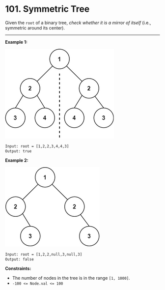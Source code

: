 # 101. Symmetric Tree

Given the `root` of a binary tree, *check whether it is a mirror of itself* (i.e., symmetric around its center).

 
---
**Example 1:**

![image](https://github.com/kevin-the-engi/leetcode-solutions/blob/master/solutions/symmetric-tree/examples/symtree1.jpeg)
```
Input: root = [1,2,2,3,4,4,3]
Output: true
```

**Example 2:**

![image](https://github.com/kevin-the-engi/leetcode-solutions/blob/master/solutions/symmetric-tree/examples/symtree2.jpeg)
```
Input: root = [1,2,2,null,3,null,3]
Output: false
```

**Constraints:**

* The number of nodes in the tree is in the range `[1, 1000]`.
* `-100 <= Node.val <= 100`
